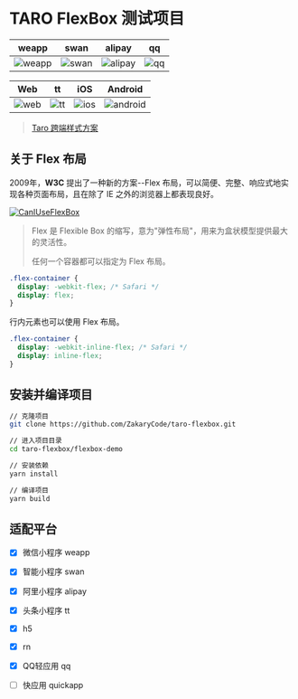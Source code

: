 # TARO FlexBox 测试项目

| weapp | swan | alipay | qq |
|:--:|:--:|:--:|:--:|
|![weapp]|![swan]|![alipay]|![qq]

| Web | tt | iOS | Android |
|:--:|:--:|:--:|:--:|
|![web]|![tt]|![ios]|![android]|

> [Taro 跨端样式方案](https://github.com/NervJS/taro-flexbox/wiki)

[web]: asset/ScreenShot_Web@750.jpeg
[weapp]: asset/ScreenShot_WeChat@750.png
[swan]: asset/ScreenShot_Baidu@750.png
[alipay]: asset/ScreenShot_Alipay@750.png
[tt]: asset/ScreenShot_ByteDance@750.jpeg
[qq]: asset/ScreenShot_QQ@750.png
[ios]: asset/ScreenShot_iOS@750.png
[android]: asset/ScreenShot_Android@750.png

## 关于 Flex 布局

2009年，**W3C** 提出了一种新的方案--Flex 布局，可以简便、完整、响应式地实现各种页面布局，且在除了 IE 之外的浏览器上都表现良好。

[![CanIUseFlexBox](./asset/CanIUse.png)](https://caniuse.com/#feat=flexbox)

> Flex 是 Flexible Box 的缩写，意为"弹性布局"，用来为盒状模型提供最大的灵活性。
> 
> 任何一个容器都可以指定为 Flex 布局。

```css
.flex-container {
  display: -webkit-flex; /* Safari */
  display: flex;
}
```

行内元素也可以使用 Flex 布局。

```css
.flex-container {
  display: -webkit-inline-flex; /* Safari */
  display: inline-flex;
}
```

## 安装并编译项目

```sh
// 克隆项目
git clone https://github.com/ZakaryCode/taro-flexbox.git

// 进入项目目录
cd taro-flexbox/flexbox-demo

// 安装依赖
yarn install

// 编译项目
yarn build
```

## 适配平台

- [x] 微信小程序 weapp
- [x] 智能小程序 swan
- [x] 阿里小程序 alipay
- [x] 头条小程序 tt
- [x] h5
- [x] rn
- [x] QQ轻应用 qq
- [ ] 快应用 quickapp

